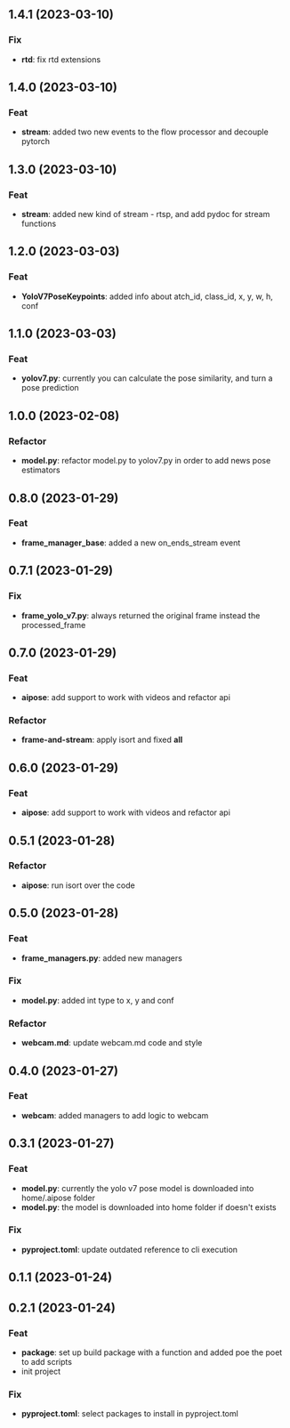 ## 1.4.1 (2023-03-10)

### Fix

- **rtd**: fix rtd extensions

## 1.4.0 (2023-03-10)

### Feat

- **stream**: added two new events to the flow processor and decouple pytorch

## 1.3.0 (2023-03-10)

### Feat

- **stream**: added new kind of stream - rtsp, and add pydoc for stream functions

## 1.2.0 (2023-03-03)

### Feat

- **YoloV7PoseKeypoints**: added info about atch_id, class_id, x, y, w, h, conf

## 1.1.0 (2023-03-03)

### Feat

- **yolov7.py**: currently you can calculate the pose similarity, and turn a pose prediction

## 1.0.0 (2023-02-08)

### Refactor

- **model.py**: refactor model.py to yolov7.py in order to add news pose estimators

## 0.8.0 (2023-01-29)

### Feat

- **frame_manager_base**: added a new on_ends_stream event

## 0.7.1 (2023-01-29)

### Fix

- **frame_yolo_v7.py**: always returned the original frame instead the processed_frame

## 0.7.0 (2023-01-29)

### Feat

- **aipose**: add support to work with videos and refactor api

### Refactor

- **frame-and-stream**: apply isort and fixed __all__

## 0.6.0 (2023-01-29)

### Feat

- **aipose**: add support to work with videos and refactor api

## 0.5.1 (2023-01-28)

### Refactor

- **aipose**: run isort over the code

## 0.5.0 (2023-01-28)

### Feat

- **frame_managers.py**: added new managers

### Fix

- **model.py**: added int type to x, y and conf

### Refactor

- **webcam.md**: update webcam.md code and style

## 0.4.0 (2023-01-27)

### Feat

- **webcam**: added managers to add logic to webcam

## 0.3.1 (2023-01-27)

### Feat

- **model.py**: currently the yolo v7 pose model is downloaded into home/.aipose folder
- **model.py**: the model is downloaded into home folder if doesn't exists

### Fix

- **pyproject.toml**: update outdated reference to cli execution

## 0.1.1 (2023-01-24)

## 0.2.1 (2023-01-24)

### Feat

- **package**: set up build package with a function and added poe the poet to add scripts
- init project

### Fix

- **pyproject.toml**: select packages to install in pyproject.toml
